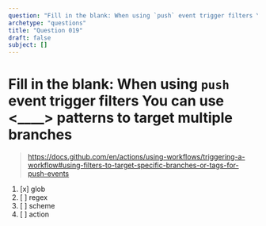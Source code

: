 ```yaml
---
question: "Fill in the blank: When using `push` event trigger filters You can use <____> patterns to target multiple branches"
archetype: "questions"
title: "Question 019"
draft: false
subject: []
---
```


# Fill in the blank: When using `push` event trigger filters You can use <____> patterns to target multiple branches
> https://docs.github.com/en/actions/using-workflows/triggering-a-workflow#using-filters-to-target-specific-branches-or-tags-for-push-events
1. [x] glob
1. [ ] regex
1. [ ] scheme
1. [ ] action
